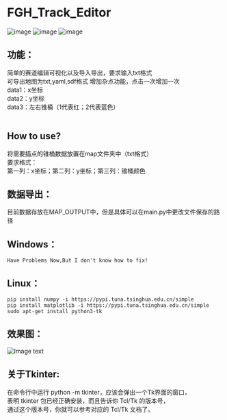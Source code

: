 # FGH_Track_Editor 
![image](https://img.shields.io/badge/author-F.Y.J.-blue.svg)
![image](https://img.shields.io/badge/author-G.X.Y.-blue.svg)
![image](https://img.shields.io/badge/author-H.C.R.-blue.svg)  

 
## 功能：  
  简单的赛道编辑可视化以及导入导出，要求输入txt格式  
  可导出地图为txt,yaml,sdf格式
  增加杂点功能，点击一次增加一次  
  data1：x坐标  
  data2：y坐标  
  data3：左右锥桶（1代表红；2代表蓝色）</br></br>
## How to use?
  将需要描点的锥桶数据放置在map文件夹中（txt格式）   
    要求格式：  
    第一列：x坐标；第二列：y坐标；第三列：锥桶颜色  
## 数据导出：
  目前数据存放在MAP_OUTPUT中，但是具体可以在main.py中更改文件保存的路径
## Windows：   
    Have Problems Now,But I don't know how to fix!  
## Linux：  
    pip install numpy -i https://pypi.tuna.tsinghua.edu.cn/simple  
    pip install matplotlib -i https://pypi.tuna.tsinghua.edu.cn/simple  
    sudo apt-get install python3-tk
    
## 效果图：
![Image text](https://raw.githubusercontent.com/HRex39/FGH_Track_Editor/master/image/Image_1.png)  
## 关于Tkinter:  
  在命令行中运行 python -m tkinter，应该会弹出一个Tk界面的窗口，  
  表明 tkinter 包已经正确安装，而且告诉你 Tcl/Tk 的版本号，  
  通过这个版本号，你就可以参考对应的 Tcl/Tk 文档了。  

